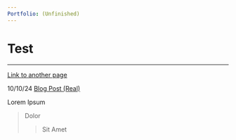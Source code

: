 ```yaml
---
Portfolio: (Unfinished)
---
```


# Test

***

[Link to another page](./another-page.md)

10/10/24
[Blog Post (Real)](_posts/YYYY-MM-DD-title.md)

Lorem Ipsum
> Dolor
>> Sit Amet

